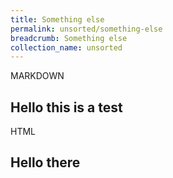 ```yaml
---
title: Something else
permalink: unsorted/something-else
breadcrumb: Something else
collection_name: unsorted
---
```


MARKDOWN

## **Hello this is a test**

HTML

<h2><b>Hello there</b></h2>
